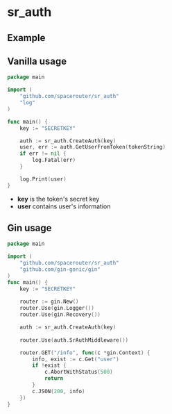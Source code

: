 # sr_auth

## Example

## Vanilla usage

```go
package main

import (
	"github.com/spacerouter/sr_auth"
	"log"
)

func main() {
	key := "SECRETKEY"

	auth := sr_auth.CreateAuth(key)
	user, err := auth.GetUserFromToken(tokenString)
	if err != nil {
		log.Fatal(err)
	}

	log.Print(user)
}
```
- **key** is the token's secret key
- **user** contains user's information

## Gin usage

```go
package main

import (
	"github.com/spacerouter/sr_auth"
	"github.com/gin-gonic/gin"
)
func main() {
	key := "SECRETKEY"
	
	router := gin.New()
	router.Use(gin.Logger())
	router.Use(gin.Recovery())

	auth := sr_auth.CreateAuth(key)
	
	router.Use(auth.SrAuthMiddleware())

	router.GET("/info", func(c *gin.Context) {
		info, exist := c.Get("user")
		if !exist {
			c.AbortWithStatus(500)
			return
		}
		c.JSON(200, info)
	})
}
```